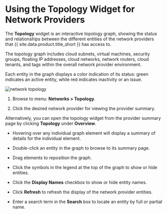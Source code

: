 # Using the Topology Widget for Network Providers

The **Topology** widget is an interactive topology graph, showing the
status and relationships between the different entities of the network
providers that {{ site.data.product.title_short }} has access to.

The topology graph includes cloud subnets, virtual machines, security
groups, floating IP addresses, cloud networks, network routers, cloud
tenants, and tags within the overall network provider environment.

Each entity in the graph displays a color indication of its status:
green indicates an active entity, while red indicates inactivity or an
issue.

![network topology](../images/network_topology.png)

1.  Browse to menu: **Networks > Topology**.

2.  Click the desired network provider for viewing the provider summary.

Alternatively, you can open the topology widget from the provider
summary page by clicking **Topology** under **Overview**.

  - Hovering over any individual graph element will display a summary of
    details for the individual element.

  - Double-click an entity in the graph to browse to its summary page.

  - Drag elements to reposition the graph.

  - Click the symbols in the legend at the top of the graph to show or
    hide entities.

  - Click the **Display Names** checkbox to show or hide entity names.

  - Click **Refresh** to refresh the display of the network provider
    entities.

  - Enter a search term in the **Search** box to locate an entity by
    full or partial name.
